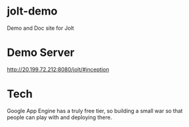 jolt-demo
=========

Demo and Doc site for Jolt

# Demo Server

http://20.199.72.212:8080/jolt/#inception

# Tech

Google App Engine has a truly free tier, so building a small war so that people can play with and deploying there.

